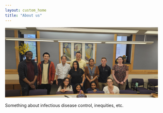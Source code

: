 ```yaml
---
layout: custom_home
title: "About us"
---
```


!["Ko Lab group photo"](https://github.com/ko-laboratory/site/blob/main/photos/lab1.jpg?raw=true)

Something about infectious disease control, inequities, etc.